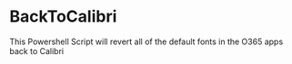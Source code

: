 # BackToCalibri
This Powershell Script will revert all of the default fonts in the O365 apps back to Calibri
